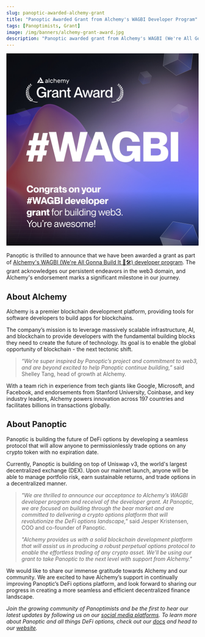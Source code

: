 ```yaml
---
slug: panoptic-awarded-alchemy-grant
title: "Panoptic Awarded Grant from Alchemy's WAGBI Developer Program"
tags: [Panoptimists, Grant]
image: /img/banners/alchemy-grant-award.jpg
description: "Panoptic awarded grant from Alchemy's WAGBI (We're All Gonna Build It) developer program"
---
```


![alchemy-grant-award.jpg](./alchemy-grant-award.jpg)

Panoptic is thrilled to announce that we have been awarded a grant as part of [Alchemy's WAGBI (We're All Gonna Build It 👷🛠️) developer program](https://www.alchemy.com/developer-grant-program). The grant acknowledges our persistent endeavors in the web3 domain, and Alchemy's endorsement marks a significant milestone in our journey.

<!-- truncate -->

## About Alchemy

Alchemy is a premier blockchain development platform, providing tools for software developers to build apps for blockchains.

  

The company’s mission is to leverage massively scalable infrastructure, AI, and blockchain to provide developers with the fundamental building blocks they need to create the future of technology. Its goal is to enable the global opportunity of blockchain - the next tectonic shift.

  

> *“We’re super inspired by Panoptic’s project and commitment to web3, and are beyond excited to help Panoptic continue building,”* said Shelley Tang, head of growth at Alchemy.

  

With a team rich in experience from tech giants like Google, Microsoft, and Facebook, and endorsements from Stanford University, Coinbase, and key industry leaders, Alchemy powers innovation across 197 countries and facilitates billions in transactions globally.

## About Panoptic

Panoptic is building the future of DeFi options by developing a seamless protocol that will allow anyone to permissionlessly trade options on any crypto token with no expiration date.

  

Currently, Panoptic is building on top of Uniswap v3, the world's largest decentralized exchange (DEX). Upon our mainnet launch, anyone will be able to manage portfolio risk, earn sustainable returns, and trade options in a decentralized manner.

  

> *"We are thrilled to announce our acceptance to Alchemy’s WAGBI developer program and receival of the developer grant. At Panoptic, we are focused on building through the bear market and are committed to delivering a crypto options platform that will revolutionize the DeFi options landscape,"* said Jesper Kristensen, COO and co-founder of Panoptic.
>
> *"Alchemy provides us with a solid blockchain development platform that will assist us in producing a robust perpetual options protocol to enable the effortless trading of any crypto asset. We’ll be using our grant to take Panoptic to the next level with support from Alchemy."*

  

We would like to share our immense gratitude towards Alchemy and our community. We are excited to have Alchemy’s support in continually improving Panoptic’s DeFi options platform, and look forward to sharing our progress in creating a more seamless and efficient decentralized finance landscape.

  

*Join the growing community of Panoptimists and be the first to hear our latest updates by following us on our [social media platforms](https://links.panoptic.xyz/all). To learn more about Panoptic and all things DeFi options, check out our [docs](https://panoptic.xyz/docs/intro) and head to our [website](https://panoptic.xyz/).*